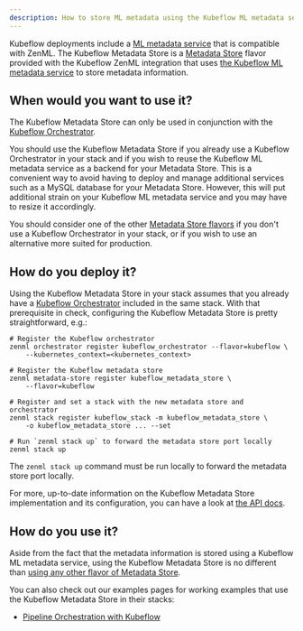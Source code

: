 ```yaml
---
description: How to store ML metadata using the Kubeflow ML metadata service
---
```


Kubeflow deployments include a [ML metadata service](https://www.kubeflow.org/docs/components/pipelines/concepts/metadata/)
that is compatible with ZenML. The Kubeflow Metadata Store is a
[Metadata Store](./metadata-stores.md) flavor provided with the Kubeflow ZenML
integration that uses [the Kubeflow ML metadata service](https://www.kubeflow.org/)
to store metadata information.

## When would you want to use it?

The Kubeflow Metadata Store can only be used in conjunction with the [Kubeflow Orchestrator](../orchestrators/kubeflow.md).

You should use the Kubeflow Metadata Store if you already use a Kubeflow
Orchestrator in your stack and if you wish to reuse the Kubeflow ML metadata
service as a backend for your Metadata Store. This is a convenient way to avoid
having to deploy and manage additional services such as a MySQL database for
your Metadata Store. However, this will put additional strain on your Kubeflow
ML metadata service and you may have to resize it accordingly.

You should consider one of the other [Metadata Store flavors](./metadata-stores.md#metadata-store-flavors)
if you don't use a Kubeflow Orchestrator in your stack, or if you wish to
use an alternative more suited for production.

## How do you deploy it?

Using the Kubeflow Metadata Store in your stack assumes that you already have
a [Kubeflow Orchestrator](../orchestrators/kubeflow.md) included in the same
stack. With that prerequisite in check, configuring the Kubeflow Metadata Store
is pretty straightforward, e.g.:

```shell
# Register the Kubeflow orchestrator
zenml orchestrator register kubeflow_orchestrator --flavor=kubeflow \
    --kubernetes_context=<kubernetes_context>

# Register the Kubeflow metadata store
zenml metadata-store register kubeflow_metadata_store \
    --flavor=kubeflow
    
# Register and set a stack with the new metadata store and orchestrator
zenml stack register kubeflow_stack -m kubeflow_metadata_store \
    -o kubeflow_metadata_store ... --set

# Run `zenml stack up` to forward the metadata store port locally
zenml stack up
```

The `zenml stack up` command must be run locally to forward the metadata store
port locally.

For more, up-to-date information on the Kubeflow Metadata Store implementation
and its configuration, you can have a look at [the API docs](https://apidocs.zenml.io/latest/api_docs/integrations/#zenml.integrations.kubeflow.metadata_stores.kubeflow_metadata_store).


## How do you use it?

Aside from the fact that the metadata information is stored using a Kubeflow
ML metadata service, using the Kubeflow Metadata Store is no different than [using any other flavor of Metadata Store](./metadata-stores.md#how-to-use-it).

You can also check out our examples pages for working examples that use the
Kubeflow Metadata Store in their stacks:

- [Pipeline Orchestration with Kubeflow](https://github.com/zenml-io/zenml/tree/main/examples/kubeflow_pipelines_orchestration)